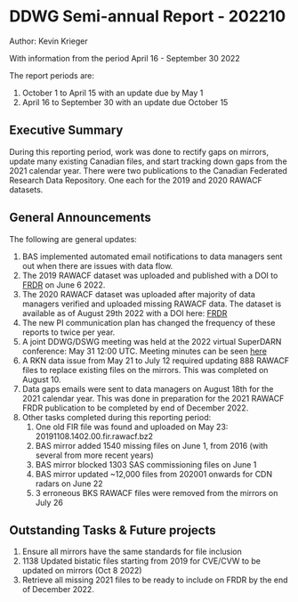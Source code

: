 # DDWG Semi-annual Report - 202210
Author: Kevin Krieger

With information from the period April 16 - September 30 2022

The report periods are:

1. October 1 to April 15 with an update due by May 1
1. April 16 to September 30 with an update due October 15

## Executive Summary
During this reporting period, work was done to rectify gaps on mirrors,
update many existing Canadian files, and start tracking down gaps from the 2021 calendar year.
There were two publications to the Canadian Federated Research Data Repository. One each for the 
2019 and 2020 RAWACF datasets.

## General Announcements

The following are general updates:

1. BAS implemented automated email notifications to data managers sent out when there are issues 
with data flow.
2. The 2019 RAWACF dataset was uploaded and published with a DOI to
[FRDR](https://www.frdr-dfdr.ca/repo/dataset/ad59952e-39bf-467f-81ef-db8c58128111) on June 6 2022.
3. The 2020 RAWACF dataset was uploaded after majority of data managers verified and uploaded 
missing RAWACF data. The dataset is available as of August 29th 2022 with a DOI here: 
[FRDR](https://www.frdr-dfdr.ca/repo/dataset/afaa7ce6-b685-4171-8580-93ef47c31137)
4. The new PI communication plan has changed the frequency of these reports to twice per year. 
5. A joint DDWG/DSWG meeting was held at the 2022 virtual SuperDARN conference: May 31 12:00 UTC. 
Meeting minutes can be seen [here](https://github.com/SuperDARN/DDWG/tree/main/meetings)
6. A RKN data issue from May 21 to July 12 required updating 888 RAWACF files to replace existing
files on the mirrors. This was completed on August 10.
7. Data gaps emails were sent to data managers on August 18th for the 2021 calendar year. This was
done in preparation for the 2021 RAWACF FRDR publication to be completed by end of December 2022. 
8. Other tasks completed during this reporting period:
   1. One old FIR file was found and uploaded on May 23: 20191108.1402.00.fir.rawacf.bz2
   2. BAS mirror added 1540 missing files on June 1, from 2016 (with several from more recent years)
   3. BAS mirror blocked 1303 SAS commissioning files on June 1
   4. BAS mirror updated ~12,000 files from 202001 onwards for CDN radars on June 22
   5. 3 erroneous BKS RAWACF files were removed from the mirrors on July 26

## Outstanding Tasks & Future projects
1. Ensure all mirrors have the same standards for file inclusion
2. 1138 Updated bistatic files starting from 2019 for CVE/CVW to be updated on mirrors (Oct 8 2022) 
3. Retrieve all missing 2021 files to be ready to include on FRDR by the end of December 2022.
